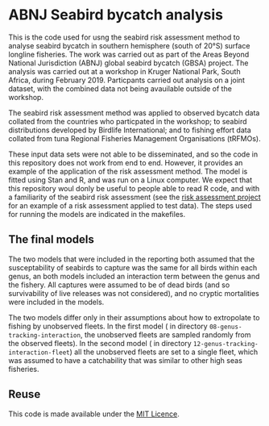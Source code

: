 # ABNJ Seabird bycatch analysis

This is the code used for usng the seabird risk assessment method
to analyse seabird bycatch in southern hemisphere (south of 20°S) surface longline fisheries.
The work was carried out as part of the Areas Beyond National Jurisdiction (ABNJ)
global seabird bycatch (GBSA) project. The analysis was carried out at a workshop in 
Kruger National Park, South Africa, during February 2019. Particpants carried out analysis
on a joint dataset, with the combined data not being avauilable outside of the workshop. 

The seabird risk assessment method was applied to observed bycatch data collated
from the countries who particpated in the workshop; to seabird distributions
developed by Birdlife International; and to fishing effort data collated from
tuna Regional Fisheries Management Organisations (tRFMOs).  

These input data sets  were not able to be disseminated, and so the code
in this repository does not work from end to end. However, it provides
an example of the application of the risk assessment method. The model
is fitted using Stan and R, and was run on a Linux computer. We expect that
this repository woul donly be useful to people able to read R code, and with
a familiarity of the seabird risk assessment (see the 
[risk assessment project](https://github.com/seabird-risk-assessment/seabird-risk-assessment) 
for an example of a risk assessment applied to test data). 
The steps used for running the models are indicated in the makefiles. 

## The final models

The two models that were included in the reporting both assumed that the
susceptability of seabirds to capture was the same for all birds within
each genus, an both models included an interaction term between the 
genus and the fishery. All captures were assumed to be of dead birds (and
so survivability of live releases was not considered), and no
cryptic mortalities were included in the models. 

The two models differ only in their assumptions about how to
extropolate to fishing by unobserved fleets. In the first model
( in directory `08-genus-tracking-interaction`, the unobserved
fleets are sampled randomly from the observed fleets). In the
second model ( in directory `12-genus-tracking-interaction-fleet`) all
the unobserved fleets are set to a single fleet, which was assumed to have a 
catchability that was similar to other high seas fisheries. 



## Reuse

This code is made available under the [MIT Licence](LICENSE).

